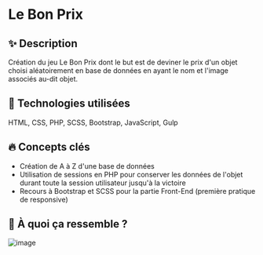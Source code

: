 # Le Bon Prix  
  
## ✨ Description 
Création du jeu Le Bon Prix dont le but est de deviner le prix d'un objet choisi aléatoirement en base de données en ayant le nom et l'image associés au-dit objet. 

## 🚀 __Technologies utilisées__  
HTML, CSS, PHP, SCSS, Bootstrap, JavaScript, Gulp  

## 🔥 __Concepts clés__  
* Création de A à Z d'une base de données  
* Utilisation de sessions en PHP pour conserver les données de l'objet durant toute la session utilisateur jusqu'à la victoire
* Recours à Bootstrap et SCSS pour la partie Front-End (première pratique de responsive)

## 🔎 __À quoi ça ressemble ?__  
![image]()
